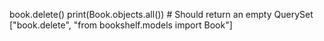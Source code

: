 book.delete()
print(Book.objects.all())  # Should return an empty QuerySet
["book.delete", "from bookshelf.models import Book"]